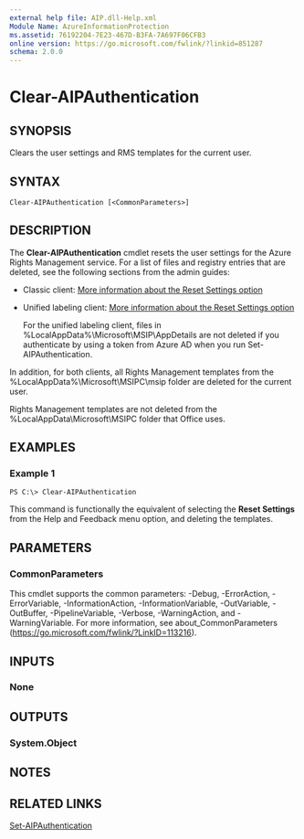 ```yaml
---
external help file: AIP.dll-Help.xml
Module Name: AzureInformationProtection
ms.assetid: 76192204-7E23-467D-B3FA-7A697F06CFB3
online version: https://go.microsoft.com/fwlink/?linkid=851287
schema: 2.0.0
---
```


# Clear-AIPAuthentication

## SYNOPSIS
Clears the user settings and RMS templates for the current user.

## SYNTAX

```
Clear-AIPAuthentication [<CommonParameters>]
```

## DESCRIPTION
The **Clear-AIPAuthentication** cmdlet resets the user settings for the Azure Rights Management service. For a list of files and registry entries that are deleted, see the following sections from the admin guides:

- Classic client: [More information about the Reset Settings option](https://docs.microsoft.com/information-protection/rms-client/client-admin-guide#more-information-about-the-reset-settings-option)

- Unified labeling client: [More information about the Reset Settings option](https://docs.microsoft.com/information-protection/rms-client/clientv2-admin-guide#more-information-about-the-reset-settings-option)
    
    For the unified labeling client, files in %LocalAppData%\Microsoft\MSIP\AppDetails are not deleted if you authenticate by using a token from Azure AD when you run Set-AIPAuthentication.

In addition, for both clients, all Rights Management templates from the %LocalAppData%\Microsoft\MSIPC\msip folder are deleted for the current user. 

Rights Management templates are not deleted from the %LocalAppData\Microsoft\MSIPC folder that Office uses.

## EXAMPLES

### Example 1
```
PS C:\> Clear-AIPAuthentication
```

This command is functionally the equivalent of selecting the **Reset Settings** from the Help and Feedback menu option, and deleting the templates.

## PARAMETERS

### CommonParameters
This cmdlet supports the common parameters: -Debug, -ErrorAction, -ErrorVariable, -InformationAction, -InformationVariable, -OutVariable, -OutBuffer, -PipelineVariable, -Verbose, -WarningAction, and -WarningVariable. For more information, see about_CommonParameters (https://go.microsoft.com/fwlink/?LinkID=113216).

## INPUTS

### None

## OUTPUTS

### System.Object

## NOTES

## RELATED LINKS

[Set-AIPAuthentication](./Set-AIPAuthentication.md)
